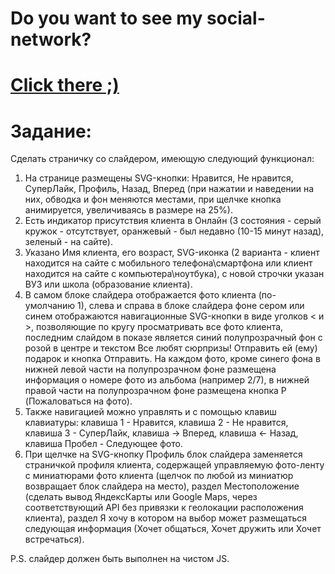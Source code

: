 # Do you want to see my social-network?
# <a href="http://uladzimir-yeudakimovich.github.io/social-network/">Click there ;)</a> 
# Задание:

Сделать страничку со слайдером, имеющую следующий функционал:
1. На странице размещены SVG-кнопки:  Нравится, Не нравится, СуперЛайк, Профиль, Назад, Вперед (при нажатии и наведении на них, обводка и фон меняются местами, при щелчке кнопка анимируется, увеличиваясь в размере на 25%).
2. Есть индикатор присутствия клиента в Онлайн (3 состояния - серый кружок - отсутствует, оранжевый - был недавно (10-15 минут назад), зеленый - на сайте).
3. Указано Имя клиента, его возраст, SVG-иконка (2 варианта - клиент находится на сайте с мобильного телефона\смартфона или клиент находится на сайте с компьютера\ноутбука), с новой строчки указан ВУЗ или школа (образование клиента).
4. В самом блоке слайдера отображается фото клиента (по-умолчанию 1), слева и справа в блоке слайдера фоне сером или синем отображаются навигационные SVG-кнопки в виде уголков < и >, позволяющие по кругу просматривать все фото клиента, последним слайдом в показе является синий полупрозрачный фон с розой в центре и текстом  Все любят сюрпризы!  Отправить ей (ему) подарок и кнопка Отправить. На каждом фото, кроме синего фона в нижней левой части на полупрозрачном фоне размещена информация о номере фото из альбома (например 2/7), в нижней правой части на полупрозрачном фоне размещена кнопка P (Пожаловаться на фото).
5. Также навигацией можно управлять и с помощью клавиш клавиатуры: клавиша 1 - Нравится, клавиша 2 - Не нравится, клавиша 3 - СуперЛайк, клавиша ->  Вперед, клавиша <- Назад, клавиша Пробел - Следующее фото.
6. При щелчке на SVG-кнопку Профиль блок слайдера заменяется страничкой профиля клиента, содержащей управляемую  фото-ленту с миниатюрами фото клиента (щелчок по любой из миниатюр возвращает блок слайдера на место), раздел  Местоположение (сделать вывод ЯндексКарты или Google Maps, через соответствующий API без привязки к геолокации расположения клиента), раздел Я хочу в котором на выбор может размещаться следующая информация (Хочет общаться, Хочет дружить или Хочет встречаться).

P.S. слайдер должен быть выполнен на чистом JS.
